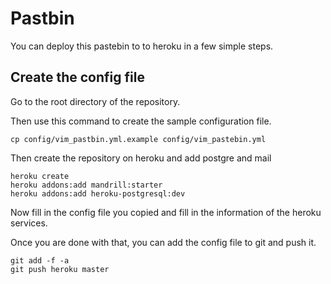 # Pastbin

You can deploy this pastebin to to heroku in a few simple steps.

## Create the config file

Go to the root directory of the repository.

Then use this command to create the sample configuration file.

	cp config/vim_pastbin.yml.example config/vim_pastebin.yml

Then create the repository on heroku and add postgre and mail

	heroku create
	heroku addons:add mandrill:starter	
	heroku addons:add heroku-postgresql:dev

Now fill in the config file you copied and fill in the information
of the heroku services.

Once you are done with that, you can add the config file to git and push
it.

	git add -f -a
	git push heroku master
